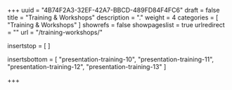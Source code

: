 +++
uuid			= "4B74F2A3-32EF-42A7-BBCD-489FD84F4FC6"
draft 			= false
title 			= "Training & Workshops"
description		= "."
weight			= 4
categories		= [ "Training & Workshops" ]
showrefs		= false
showpageslist	= true
urlredirect		= ""
url 				= "/training-workshops/"

insertstop		= [
]

insertsbottom	= [
	"presentation-training-10",
	"presentation-training-11",
	"presentation-training-12",
	"presentation-training-13"
]

+++
